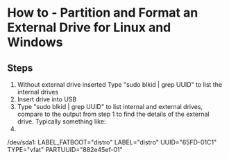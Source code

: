 # How to - Partition and Format an External Drive for Linux and Windows
## Steps
1. Without external drive inserted Type "sudo blkid | grep UUID" to list the internal drives
2. Insert drive into USB
3. Type "sudo blkid | grep UUID" to list internal and external drives, compare to the output from step 1 to find the details of the external drive. Typically something like:
4. <br>
/dev/sda1: LABEL_FATBOOT="distro" LABEL="distro" UUID="65FD-01C1" TYPE="vfat" PARTUUID="882e45ef-01"

